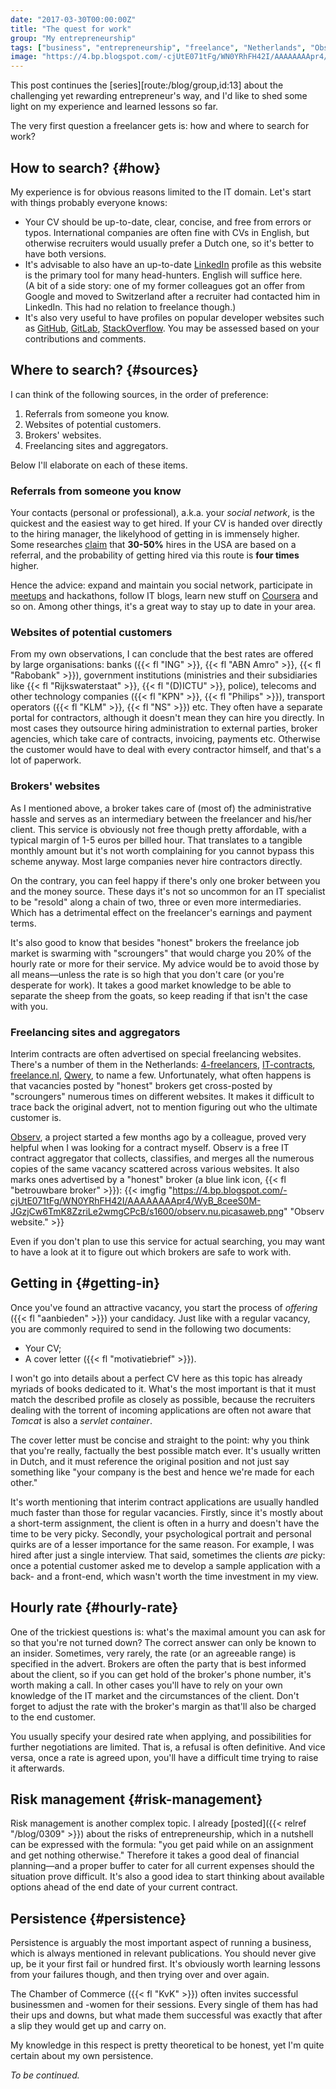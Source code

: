 ```yaml
---
date: "2017-03-30T00:00:00Z"
title: "The quest for work"
group: "My entrepreneurship"
tags: ["business", "entrepreneurship", "freelance", "Netherlands", "Observ", "taxes", "work", "Yktoo Solutions"]
image: "https://4.bp.blogspot.com/-cjUtE071tFg/WN0YRhFH42I/AAAAAAAApr4/WyB_8ceeS0M-JGzjCw6TmK8ZzriLe2wmgCPcB/s1600/observ.nu.picasaweb.png"
---
```


This post continues the [series][route:/blog/group,id:13] about the challenging yet rewarding entrepreneur's way, and I'd like to shed some light on my experience and learned lessons so far.

The very first question a freelancer gets is: how and where to search for work?

<!--more-->

## How to search? {#how}

My experience is for obvious reasons limited to the IT domain. Let's start with things probably everyone knows:

* Your CV should be up-to-date, clear, concise, and free from errors or typos. International companies are often fine with CVs in English, but otherwise recruiters would usually prefer a Dutch one, so it's better to have both versions.
* It's advisable to also have an up-to-date [LinkedIn](https://www.linkedin.com/) profile as this website is the primary tool for many head-hunters. English will suffice here.<br>
(A bit of a side story: one of my former colleagues got an offer from Google and moved to Switzerland after a recruiter had contacted him in LinkedIn. This had no relation to freelance though.)
* It's also very useful to have profiles on popular developer websites such as [GitHub](https://github.com/), [GitLab](https://gitlab.com/), [StackOverflow](https://stackoverflow.com/). You may be assessed based on your contributions and comments.

## Where to search? {#sources}

I can think of the following sources, in the order of preference:

1. Referrals from someone you know.
2. Websites of potential customers.
3. Brokers' websites.
4. Freelancing sites and aggregators.

Below I'll elaborate on each of these items.

### Referrals from someone you know

Your contacts (personal or professional), a.k.a. your *social network*, is the quickest and the easiest way to get hired. If your CV is handed over directly to the hiring manager, the likelyhood of getting in is immensely higher. Some researches [claim](https://papers.ssrn.com/sol3/papers.cfm?abstract_id=2441471) that **30-50%** hires in the USA are based on a referral, and the probability of getting hired via this route is **four times** higher.

Hence the advice: expand and maintain you social network, participate in [meetups](https://www.meetup.com/) and hackathons, follow IT blogs, learn new stuff on [Coursera](https://www.coursera.org/) and so on. Among other things, it's a great way to stay up to date in your area.

### Websites of potential customers

From my own observations, I can conclude that the best rates are offered by large organisations: banks ({{< fl "ING" >}}, {{< fl "ABN Amro" >}}, {{< fl "Rabobank" >}}), government institutions (ministries and their subsidiaries like {{< fl "Rijkswaterstaat" >}}, {{< fl "(D)ICTU" >}}, police), telecoms and other technology companies ({{< fl "KPN" >}}, {{< fl "Philips" >}}), transport operators ({{< fl "KLM" >}}, {{< fl "NS" >}}) etc. They often have a separate portal for contractors, although it doesn't mean they can hire you directly. In most cases they outsource hiring administration to external parties, broker agencies, which take care of contracts, invoicing, payments etc. Otherwise the customer would have to deal with every contractor himself, and that's a lot of paperwork.

### Brokers' websites

As I mentioned above, a broker takes care of (most of) the administrative hassle and serves as an intermediary between the freelancer and his/her client. This service is obviously not free though pretty affordable, with a typical margin of 1-5 euros per billed hour. That translates to a tangible monthly amount but it's not worth complaining for you cannot bypass this scheme anyway. Most large companies never hire contractors directly.

On the contrary, you can feel happy if there's only one broker between you and the money source. These days it's not so uncommon for an IT specialist to be "resold" along a chain of two, three or even more intermediaries. Which has a detrimental effect on the freelancer's earnings and payment terms.

It's also good to know that besides "honest" brokers the freelance job market is swarming with "scroungers" that would charge you 20% of the hourly rate or more for their service. My advice would be to avoid those by all means—unless the rate is so high that you don't care (or you're desperate for work). It takes a good market knowledge to be able to separate the sheep from the goats, so keep reading if that isn't the case with you.

### Freelancing sites and aggregators

Interim contracts are often advertised on special freelancing websites. There's a number of them in the Netherlands: [4-freelancers](https://www.4-freelancers.nl/), [IT-contracts](https://www.it-contracts.nl/), [freelance.nl](https://www.freelance.nl/), [Qwery](https://www.qwery.nl/), to name a few. Unfortunately, what often happens is that vacancies posted by "honest" brokers get cross-posted by "scroungers" numerous times on different websites. It makes it difficult to trace back the original advert, not to mention figuring out who the ultimate customer is.

[Observ](https://observ.nu/), a project started a few months ago by a colleague, proved very helpful when I was looking for a contract myself. Observ is a free IT contract aggregator that collects, classifies, and merges all the numerous copies of the same vacancy scattered across various websites. It also marks ones advertised by a "honest" broker (a blue link icon, {{< fl "betrouwbare broker" >}}):
{{< imgfig "https://4.bp.blogspot.com/-cjUtE071tFg/WN0YRhFH42I/AAAAAAAApr4/WyB_8ceeS0M-JGzjCw6TmK8ZzriLe2wmgCPcB/s1600/observ.nu.picasaweb.png" "Observ website." >}}

Even if you don't plan to use this service for actual searching, you may want to have a look at it to figure out which brokers are safe to work with.

## Getting in {#getting-in}

Once you've found an attractive vacancy, you start the process of *offering* ({{< fl "aanbieden" >}}) your candidacy. Just like with a regular vacancy, you are commonly required to send in the following two documents:

* Your CV;
* A cover letter ({{< fl "motivatiebrief" >}}).

I won't go into details about a perfect CV here as this topic has already myriads of books dedicated to it. What's the most important is that it must match the described profile as closely as possible, because the recruiters dealing with the torrent of incoming applications are often not aware that *Tomcat* is also a *servlet container*.

The cover letter must be concise and straight to the point: why you think that you're really, factually the best possible match ever. It's usually written in Dutch, and it must reference the original position and not just say something like "your company is the best and hence we're made for each other."

It's worth mentioning that interim contract applications are usually handled much faster than those for regular vacancies. Firstly, since it's mostly about a short-term assignment, the client is often in a hurry and doesn't have the time to be very picky. Secondly, your psychological portrait and personal quirks are of a lesser importance for the same reason. For example, I was hired after just a single interview. That said, sometimes the clients *are* picky: once a potential customer asked me to develop a sample application with a back- and a front-end, which wasn't worth the time investment in my view.

## Hourly rate {#hourly-rate}

One of the trickiest questions is: what's the maximal amount you can ask for so that you're not turned down? The correct answer can only be known to an insider. Sometimes, very rarely, the rate (or an agreeable range) is specified in the advert. Brokers are often the party that is best informed about the client, so if you can get hold of the broker's phone number, it's worth making a call. In other cases you'll have to rely on your own knowledge of the IT market and the circumstances of the client. Don't forget to adjust the rate with the broker's margin as that'll also be charged to the end customer.

You usually specify your desired rate when applying, and possibilities for further negotiations are limited. That is, a refusal is often definitive. And vice versa, once a rate is agreed upon, you'll have a difficult time trying to raise it afterwards.

## Risk management {#risk-management}

Risk management is another complex topic. I already [posted]({{< relref "/blog/0309" >}}) about the risks of entrepreneurship, which in a nutshell can be expressed with the formula: "you get paid while on an assignment and get nothing otherwise." Therefore it takes a good deal of financial planning—and a proper buffer to cater for all current expenses should the situation prove difficult. It's also a good idea to start thinking about available options ahead of the end date of your current contract.

## Persistence {#persistence}

Persistence is arguably the most important aspect of running a business, which is always mentioned in relevant publications. You should never give up, be it your first fail or hundred first. It's obviously worth learning lessons from your failures though, and then trying over and over again.

The Chamber of Commerce ({{< fl "KvK" >}}) often invites successful businessmen and -women for their sessions. Every single of them has had their ups and downs, but what made them successful was exactly that after a slip they would get up and carry on.

My knowledge in this respect is pretty theoretical to be honest, yet I'm quite certain about my own persistence.

*To be continued.*
